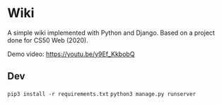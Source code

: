 # Wiki
A simple wiki implemented with Python and Django. Based on a project done for CS50 Web (2020).

Demo video: https://youtu.be/y9Ef_KkbobQ

## Dev
`pip3 install -r requirements.txt`
`python3 manage.py runserver`


